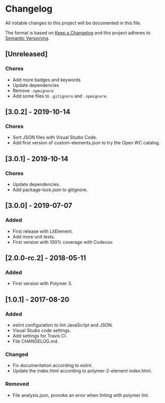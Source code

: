 # Changelog

All notable changes to this project will be documented in this file.

The format is based on [Keep a Changelog](http://keepachangelog.com/en/1.0.0/)
and this project adheres to [Semantic Versioning](http://semver.org/spec/v2.0.0.html).

## [Unreleased]

### Chores

- Add more badges and keywords
- Update dependencies
- Remove `.npmignore`
- Add some files to `.gitignore` and `.npmignore`.

## [3.0.2] - 2019-10-14

### Chores

- Sort JSON files with Visual Studio Code.
- Add first version of custom-elements.json to try the Open WC catalog.

## [3.0.1] - 2019-10-14

### Chores

- Update dependencies.
- Add package-lock.json to gitignore.

## [3.0.0] - 2019-07-07

### Added

- First release with LitElement.
- Add more unit tests.
- First version with 100% coverage with Codecov.

## [2.0.0-rc.2] - 2018-05-11

### Added

- First version with Polymer 3.

## [1.0.1] - 2017-08-20

### Added

- eslint configuration to lint JavaScript and JSON.
- Visual Studio code settings.
- Add settings for Travis CI.
- File CHANGELOG.md.

### Changed

- Fix documentation according to eslint.
- Update the index.html according to polymer-2-element index.html.

### Removed

- File analysis.json, provoke an error when linting with polymer lint.
